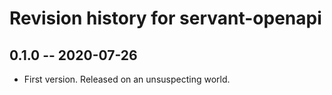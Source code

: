 # Revision history for servant-openapi

## 0.1.0 -- 2020-07-26

* First version. Released on an unsuspecting world.
